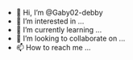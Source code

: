 - 👋 Hi, I’m @Gaby02-debby
- 👀 I’m interested in ...
- 🌱 I’m currently learning ...
- 💞️ I’m looking to collaborate on ...
- 📫 How to reach me ...

<!---
Gaby02-debby/Gaby02-debby is a ✨ special ✨ repository because its `README.md` (this file) appears on your GitHub profile.
You can click the Preview link to take a look at your changes.
--->

